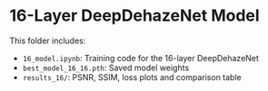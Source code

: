 # 16-Layer DeepDehazeNet Model

This folder includes:
- `16_model.ipynb`: Training code for the 16-layer DeepDehazeNet
- `best_model_16_16.pth`: Saved model weights
- `results_16/`: PSNR, SSIM, loss plots and comparison table
